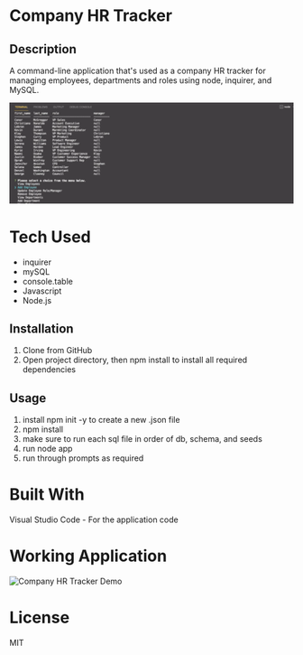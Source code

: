 # Company HR Tracker

## Description

A command-line application that's used as a company HR tracker for managing employees, departments and roles using node, inquirer, and MySQL.

![Company HR App Screenshot](assets/hr-app-screenshot.png)

# Tech Used

- inquirer
- mySQL
- console.table
- Javascript
- Node.js

## Installation

1. Clone from GitHub
2. Open project directory, then npm install to install all required dependencies

## Usage

1. install npm init -y to create a new .json file
2. npm install
3. make sure to run each sql file in order of db, schema, and seeds
4. run node app
5. run through prompts as required

# Built With

Visual Studio Code - For the application code
<br>

# Working Application

![Company HR Tracker Demo](https://www.loom.com/share/32ee93ce4e2b4c7c923ce8f902473a22)

# License

MIT
